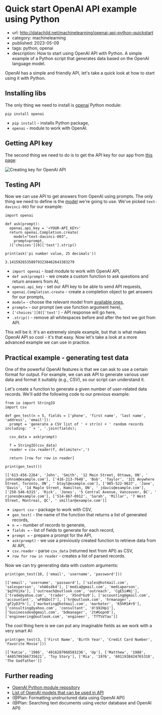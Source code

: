# Quick start OpenAI API example using Python
* url: http://datachild.net/machinelearning/openai-api-python-quickstart
* category: machinelearning
* published: 2023-05-09
* tags: python, openai
* description: How to start using OpenAI API with Python. A simple example of a Python script that generates data based on the OpenAI language model.

OpenAI has a simple and friendly API, let's take a quick look at how to start using it with Python.

## Installing libs

The only thing we need to install is [openai](https://github.com/openai/openai-python) Python module:

```
pip install openai
```
* `pip install` - installs Python package,
* `openai` - module to work with OpenAI.


## Getting API key
The second thing we need to do is to get the API key for our app from [this page](https://platform.openai.com/account/api-keys):

![Creating key for OpenAI API](/articles/openai-api-python-quickstart/openai-api-key.png)

## Testing API

Now we can use API to get answers from OpenAI using prompts. The only thing we need to define is the [model](https://platform.openai.com/docs/models) we're going to use. We've picked `text-davinci-003` for our example:

```
import openai

def ask(prompt):
  openai.api_key = '<YOUR-API_KEY>'
  return openai.Completion.create(
    model="text-davinci-003",
    prompt=prompt,
  )['choices'][0]['text'].strip()

print(ask('pi number value, 25 decimals'))
```
```output
3.141592653589793238462643383279
```
* `import openai` - load module to work with OpenAI API,
* `def ask(prompt)` - we create a custom function to ask questions and return answers from AI,
* `openai.api_key` - set our API key to be able to send API requests,
* `openai.Completion.create` - create a completion object to get answers for our prompts,
* `model=` - choose the relevant model from [available ones](https://platform.openai.com/docs/models/gpt-3-5),
* `prompt=` - our prompt (we use function argument here),
* `['choices'][0]['text']` - API response will go here,
* `.strip()` - remove all whitespaces before and after the text we got from API.

This will be it. It's an extremely simple example, but that is what makes OpenAI API so cool - it's that easy. Now let's take a look at a more advanced example we can use in practice.

## Practical example - generating test data

One of the powerful OpenAI features is that we can ask to use a certain format for output. For example, we can ask API to generate various user data and format it suitably (e.g., CSV), so our script can understand it.

Let's create a function to generate a given number of user-related data records. We'll add the following code to our previous example:
```
from io import StringIO
import csv

def gen_test(n = 5, fields = ['phone', 'first name', 'last name', 'address', 'email']):
  prompt = 'generate a CSV list of ' + str(n) + ' random records including: ' + ', '.join(fields);

  csv_data = ask(prompt)

  f = StringIO(csv_data)
  reader = csv.reader(f, delimiter=',')

  return [row for row in reader]

print(gen_test())
```
```output
[['613-456-2264', 'John', 'Smith', '12 Main Street, Ottawa, ON', ' johnsm@example.com'], ['416-213-7648', 'Bob', 'Taylor', '321 Anywhere Street, Toronto, ON', ' btayl@example.com'], ['905-522-9637', 'Jane', 'Davis', '14 Maple Street, Hamilton, ON', ' jdavis@example.com'], ['250-546-6315', 'Rick', 'Jones', '5 Central Avenue, Vancouver, BC', ' rjones@example.com'], ['514-867-0912', 'Sarah', 'Millar', '7 West Street, Montreal, QC', ' smillar@example.com']]
```
* `import csv` - package to work with CSV,
* `gen_test(` - the name of the function that returns a list of generated records,
* `n =` - number of records to generate,
* `fields =` - list of fields to generate for each record,
* `prompt =` - prepare a prompt for the API,
* `ask(prompt)` - we use a previously created function to retrieve data from AI API,
* `csv.reader` - parse `csv_data` (returned text from API) as CSV,
* `row for row in reader` - creates a list of parsed records.

Now we can try generating data with custom arguments:

```
print(gen_test(10, ['email', 'username', 'password']))
```
```output
[['email', 'username', 'password'], ['sales@hotmail.com', 'salesperson', 'xhA6sdk4'], ['media@gmail.com', 'mediaperson', '$q3YUjXa'], ['outreach@outlook.com', 'outreach', 'CgE5i#Nj'], ['trade@yahoo.com', 'trader', 'X5nd*bz0'], ['accounting@gmail.com', 'accountant', 'wF0$Dol7'], ['hr@outlook.com', 'hrmanager', 'gF2yD3*h'], ['marketing@hotmail.com', 'marketer', 'K5hM1#r9'], ['consulting@yahoo.com', 'consultant', 'd!$92Hp1'], ['businessdev@gmail.com', 'bdmanager', '2t#Gopn0'], ['engineering@outlook.com', 'engineer', 'TfT%V7au']]
```

The cool thing here is we can put any imaginable fields as we work with a very smart AI:

```
print(gen_test(3, ['First Name', 'Birth Year', 'Credit Card Number', 'Favorite Movie']))
```
```output
[['Katie', '1986', '4916287068583236', 'Up'], ['Matthew', '1988', '4485709366735621', 'Toy Story'], ['Mia', '1976', '6011938424765310', 'The Godfather']]
```

## Further reading
* [OpenAI Python module repository](https://github.com/openai/openai-python)
* [List of OpenAI models that can be used in API](https://platform.openai.com/docs/models)
* (@Plan: Formatting unstructured data using OpenAI API)
* (@Plan: Searching text documents using vector database and OpenAI API)